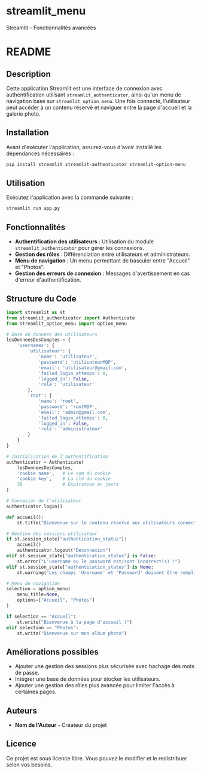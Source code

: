 # streamlit_menu
Streamlit - Fonctionnalités avancées

# README

## Description

Cette application Streamlit est une interface de connexion avec authentification utilisant `streamlit_authenticator`, ainsi qu'un menu de navigation basé sur `streamlit_option_menu`. Une fois connecté, l'utilisateur peut accéder à un contenu réservé et naviguer entre la page d'accueil et la galerie photo.

## Installation

Avant d'exécuter l'application, assurez-vous d'avoir installé les dépendances nécessaires :

```sh
pip install streamlit streamlit-authenticator streamlit-option-menu
```

## Utilisation

Exécutez l'application avec la commande suivante :

```sh
streamlit run app.py
```

## Fonctionnalités

- **Authentification des utilisateurs** : Utilisation du module `streamlit_authenticator` pour gérer les connexions.
- **Gestion des rôles** : Différenciation entre utilisateurs et administrateurs.
- **Menu de navigation** : Un menu permettant de basculer entre "Accueil" et "Photos".
- **Gestion des erreurs de connexion** : Messages d'avertissement en cas d'erreur d'authentification.

## Structure du Code

```python
import streamlit as st
from streamlit_authenticator import Authenticate
from streamlit_option_menu import option_menu

# Base de données des utilisateurs
lesDonneesDesComptes = {
    'usernames': {
        'utilisateur': {
            'name': 'utilisateur',
            'password': 'utilisateurMDP',
            'email': 'utilisateur@gmail.com',
            'failed_login_attemps': 0,
            'logged_in': False,
            'role': 'utilisateur'
        },
        'root': {
            'name': 'root',
            'password': 'rootMDP',
            'email': 'admin@gmail.com',
            'failed_login_attemps': 0,
            'logged_in': False,
            'role': 'administrateur'
        }
    }
}

# Initialisation de l'authentification
authenticator = Authenticate(
    lesDonneesDesComptes,
    'cookie name',   # Le nom du cookie
    'cookie key',    # La clé du cookie
    30               # Expiration en jours
)

# Connexion de l'utilisateur
authenticator.login()

def accueil():
    st.title("Bienvenue sur le contenu réservé aux utilisateurs connectés !")

# Gestion des sessions utilisateur
if st.session_state["authentication_status"]:
    accueil()
    authenticator.logout("Deconnexion")
elif st.session_state["authentication_status"] is False:
    st.error("L'username ou le password est/sont incorrect(s) !")
elif st.session_state["authentication_status"] is None:
    st.warning("Les champs 'Username' et 'Password' doivent être remplis !")

# Menu de navigation
selection = option_menu(
    menu_title=None,
    options=["Accueil", "Photos"]
)

if selection == "Accueil":
    st.write("Bienvenue à la page d'accueil !")
elif selection == "Photos":
    st.write("Bienvenue sur mon album photo")
```

## Améliorations possibles

- Ajouter une gestion des sessions plus sécurisée avec hachage des mots de passe.
- Intégrer une base de données pour stocker les utilisateurs.
- Ajouter une gestion des rôles plus avancée pour limiter l'accès à certaines pages.

## Auteurs

- **Nom de l'Auteur** - Créateur du projet

## Licence

Ce projet est sous licence libre. Vous pouvez le modifier et le redistribuer selon vos besoins.


